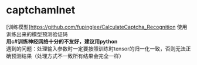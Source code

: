 # captchamlnet
[训练模型]https://github.com/fupinglee/CalculateCaptcha_Recognition
使用训练出来的模型预测验证码</br>
**用c#训练神经网络十分的不友好，建议用python**</br>
遇到的问题：处理输入参数时一定要按照训练时tensor的归一化一致，否则无法正确预测结果（处理方式不一致所有结果会完全一样）
